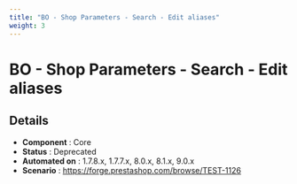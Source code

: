 ```yaml
---
title: "BO - Shop Parameters - Search - Edit aliases"
weight: 3
---
```


# BO - Shop Parameters - Search - Edit aliases
## Details
* **Component** : Core
* **Status** : Deprecated
* **Automated on** : 1.7.8.x, 1.7.7.x, 8.0.x, 8.1.x, 9.0.x
* **Scenario** : https://forge.prestashop.com/browse/TEST-1126

